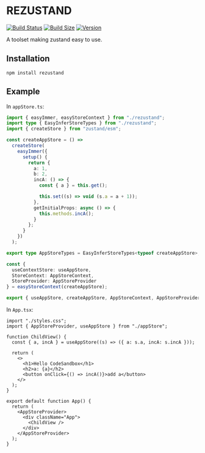 # REZUSTAND

[![Build Status](https://img.shields.io/github/actions/workflow/status/lonelyhentai/rezustand/lint-and-type.yml?branch=main&style=flat&colorA=000000&colorB=000000)](https://github.com/lonelyhentai/rezustand/actions?query=workflow%3ALint)
[![Build Size](https://img.shields.io/bundlephobia/minzip/rezustand?label=bundle%20size&style=flat&colorA=000000&colorB=000000)](https://bundlephobia.com/result?p=rezustand)
[![Version](https://img.shields.io/npm/v/rezustand?style=flat&colorA=000000&colorB=000000)](https://www.npmjs.com/package/rezustand)

A toolset making zustand easy to use.

## Installation

```shell
npm install rezustand
```

## Example

In `appStore.ts`:

```typescript
import { easyImmer, easyStoreContext } from "./rezustand";
import type { EasyInferStoreTypes } from "./rezustand";
import { createStore } from "zustand/esm";

const createAppStore = () =>
  createStore(
    easyImmer({
      setup() {
        return {
          a: 1,
          b: 2,
          incA: () => {
            const { a } = this.get();

            this.set((s) => void (s.a = a + 1));
          },
          getInitialProps: async () => {
            this.methods.incA();
          }
        };
      }
    })
  );

export type AppStoreTypes = EasyInferStoreTypes<typeof createAppStore>;

const {
  useContextStore: useAppStore,
  StoreContext: AppStoreContext,
  StoreProvider: AppStoreProvider
} = easyStoreContext(createAppStore);

export { useAppStore, createAppStore, AppStoreContext, AppStoreProvider };
```

In `App.tsx`:

```tsx
import "./styles.css";
import { AppStoreProvider, useAppStore } from "./appStore";

function ChildView() {
  const { a, incA } = useAppStore((s) => ({ a: s.a, incA: s.incA }));

  return (
    <>
      <h1>Hello CodeSandbox</h1>
      <h2>a: {a}</h2>
      <button onClick={() => incA()}>add a</button>
    </>
  );
}

export default function App() {
  return (
    <AppStoreProvider>
      <div className="App">
        <ChildView />
      </div>
    </AppStoreProvider>
  );
}
```